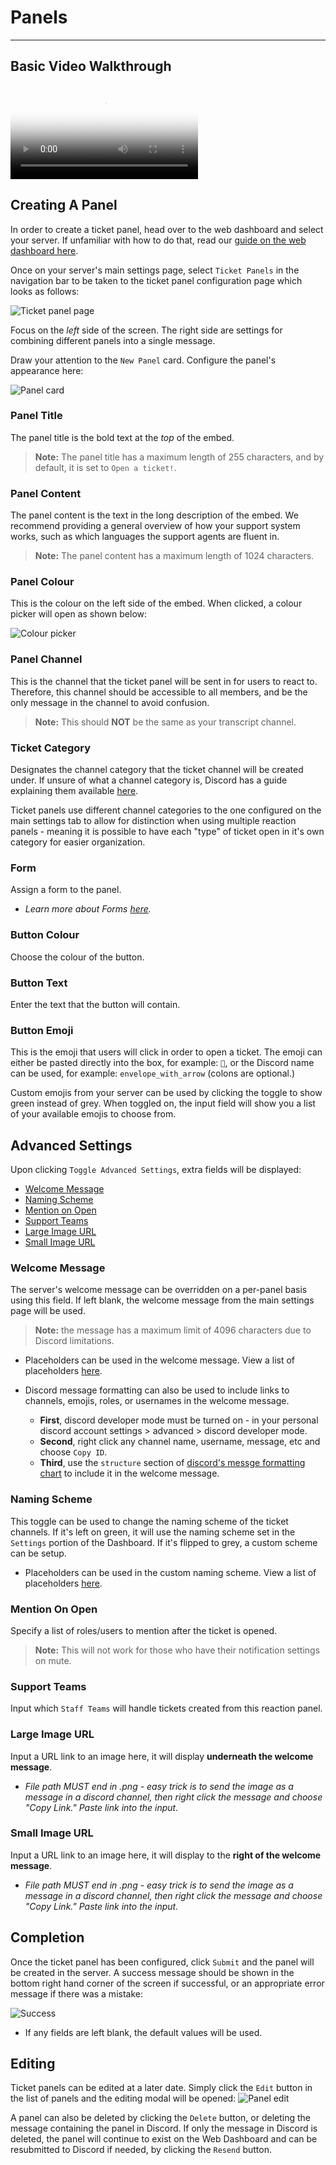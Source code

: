 # Panels
***
## Basic Video Walkthrough
<video src="../vid/ReactionPanels.mp4" controls poster="../img/video_thumbnails/Thumbnail_Reaction_Panels.webp"></video>

## Creating A Panel
In order to create a ticket panel, head over to the web dashboard and select your server. If unfamiliar with how to do that, read our [guide on the web dashboard here](../setup/dashboard.md).

Once on your server's main settings page, select `Ticket Panels` in the navigation bar to be taken to the ticket panel configuration page which looks as follows:

![Ticket panel page](../img/panels_navbar.webp)

Focus on the _left_ side of the screen. The right side are settings for combining different panels into a single message.

Draw your attention to the `New Panel` card. Configure the panel's appearance here:

![Panel card](../img/panel_card.webp)

### Panel Title
The panel title is the bold text at the _top_ of the embed.

> **Note:** The panel title has a maximum length of 255 characters, and by default, it is set to `Open a ticket!`.

### Panel Content
The panel content is the text in the long description of the embed. We recommend providing a general overview of how your support system works, such as which languages the support agents are fluent in.

> **Note:** The panel content has a maximum length of 1024 characters.

### Panel Colour
This is the colour on the left side of the embed. When clicked, a colour picker will open as shown below:

![Colour picker](../img/colour_picker.webp)

### Panel Channel
This is the channel that the ticket panel will be sent in for users to react to. Therefore, this channel should be accessible to all members, and be the only message in the channel to avoid confusion.

> **Note:** This should **NOT** be the same as your transcript channel.

### Ticket Category
Designates the channel category that the ticket channel will be created under. If unsure of what a channel category is, Discord has a guide explaining them available [here](https://support.discord.com/hc/en-us/articles/115001580171-Channel-Categories-101).

Ticket panels use different channel categories to the one configured on the main settings tab to allow for distinction when using multiple reaction panels - meaning it is possible to have each "type" of ticket open in it's own category for easier organization.

### Form
Assign a form to the panel.

- _Learn more about Forms [here](../features/forms.md)._

### Button Colour
Choose the colour of the button.

### Button Text
Enter the text that the button will contain.

### Button Emoji
This is the emoji that users will click in order to open a ticket. The emoji can either be pasted directly into the box, for example: `📩`, or the Discord name can be used, for example: `envelope_with_arrow` (colons are optional.)

Custom emojis from your server can be used by clicking the toggle to show green instead of grey. When toggled on, the input field will show you a list of your available emojis to choose from.

## Advanced Settings
Upon clicking `Toggle Advanced Settings`, extra fields will be displayed:

- [Welcome Message](#welcome-message)
- [Naming Scheme](#naming-scheme)
- [Mention on Open](#mention-on-open)
- [Support Teams](#support-teams)
- [Large Image URL](#large-image-url)
- [Small Image URL](#small-image-url)

### Welcome Message
The server's welcome message can be overridden on a per-panel basis using this field. If left blank, the welcome message from the main settings page will be used.

> **Note:** the message has a maximum limit of 4096 characters due to Discord limitations.

- Placeholders can be used in the welcome message. View a list of placeholders [here](../miscellaneous/placeholders.md).

- Discord message formatting can also be used to include links to channels, emojis, roles, or usernames in the welcome message.
  - **First**, discord developer mode must be turned on - in your personal discord account settings > advanced > discord developer mode.
  - **Second**, right click any channel name, username, message, etc and choose `Copy ID`.
  - **Third**, use the `structure` section of [discord's messge formatting chart](https://discord.com/developers/docs/reference#message-formatting) to include it in the welcome message.

### Naming Scheme
This toggle can be used to change the naming scheme of the ticket channels. If it's left on green, it will use the naming scheme set in the `Settings` portion of the Dashboard. If it's flipped to grey, a custom scheme can be setup.

- Placeholders can be used in the custom naming scheme. View a list of placeholders [here](../miscellaneous/placeholders.md#custom-naming-scheme-placeholders).

### Mention On Open
Specify a list of roles/users to mention after the ticket is opened.

> **Note:** This will not work for those who have their notification settings on mute.

### Support Teams
Input which `Staff Teams` will handle tickets created from this reaction panel.

### Large Image URL
Input a URL link to an image here, it will display **underneath the welcome message**.

- _File path MUST end in .png - easy trick is to send the image as a message in a discord channel, then right click the message and choose "Copy Link." Paste link into the input._

### Small Image URL
Input a URL link to an image here, it will display to the **right of the welcome message**.

- _File path MUST end in .png - easy trick is to send the image as a message in a discord channel, then right click the message and choose "Copy Link." Paste link into the input._

## Completion
Once the ticket panel has been configured, click `Submit` and the panel will be created in the server. A success message should be shown in the bottom right hand corner of the screen if successful, or an appropriate error message if there was a mistake:

![Success](../img/panel_success.webp)

- If any fields are left blank, the default values will be used.

## Editing
Ticket panels can be edited at a later date. Simply click the `Edit` button in the list of panels and the editing modal will be opened:
![Panel edit](../img/panel_edit.webp)

A panel can also be deleted by clicking the `Delete` button, or deleting the message containing the panel in Discord. If only the message in Discord is deleted, the panel will continue to exist on the Web Dashboard and can be resubmitted to Discord if needed, by clicking the `Resend` button.
